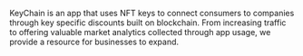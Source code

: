 KeyChain is an app that uses NFT keys to connect consumers to companies through key specific discounts built on blockchain. From increasing traffic to offering valuable market analytics collected through app usage, we provide a resource for businesses to expand.
